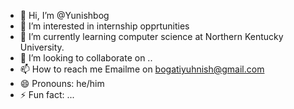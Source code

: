 - 👋 Hi, I’m @Yunishbog
- 👀 I’m interested in internship opprtunities
- 🌱 I’m currently learning computer science at Northern Kentucky University.
- 💞️ I’m looking to collaborate on ..
- 📫 How to reach me Emailme on bogatiyuhnish@gmail.com
- 😄 Pronouns: he/him
- ⚡ Fun fact: ...

<!---
Yunishbog/Yunishbog is a ✨ special ✨ repository because its `README.md` (this file) appears on your GitHub profile.
You can click the Preview link to take a look at your changes.
--->
